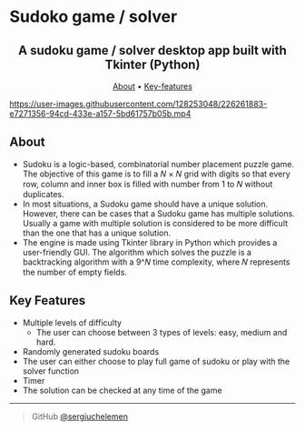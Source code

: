 # Sudoko game / solver


<h2 align="center">A sudoku game / solver desktop app built with Tkinter (Python) </h2>

<p align="center">
  <a href="#About">About</a> •
  <a href="#Key-features">Key-features</a> 
</p>



https://user-images.githubusercontent.com/128253048/226261883-e7271356-94cd-433e-a157-5bd61757b05b.mp4


## About
 * Sudoku  is a logic-based, combinatorial number placement puzzle game. The objective of
this game is to fill a 𝑁 × 𝑁 grid with digits so that every row, column and inner box is filled with
number from 1 to 𝑁 without duplicates. 
 * In most situations, a Sudoku game should have a unique solution. However,
there can be cases that a Sudoku game has multiple solutions. Usually a game with multiple
solution is considered to be more difficult than the one that has a unique solution.
 * The engine is made using Tkinter library in Python which provides a user-friendly GUI. The algorithm which solves the puzzle is a backtracking algorithm with a 9^𝑁 time complexity, where 𝑁 represents the number of empty fields.

## Key Features

* Multiple levels of difficulty
  - The user can choose between 3 types of levels: easy, medium and hard.
* Randomly generated sudoku boards
* The user can either choose to play full game of sudoku or play with the solver function 
* Timer
* The solution can be checked at any time of the game



---

> GitHub [@sergiuchelemen](https://github.com/sergiuchelemen) 


